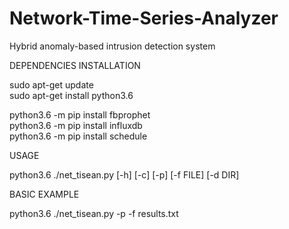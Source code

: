 # Network-Time-Series-Analyzer
Hybrid anomaly-based intrusion detection system  


DEPENDENCIES INSTALLATION  

sudo apt-get update  
sudo apt-get install python3.6  

python3.6 -m pip install fbprophet  
python3.6 -m pip install influxdb  
python3.6 -m pip install schedule  


USAGE  

python3.6 ./net_tisean.py [-h] [-c] [-p] [-f FILE] [-d DIR]  


BASIC EXAMPLE  

python3.6 ./net_tisean.py -p -f results.txt  


